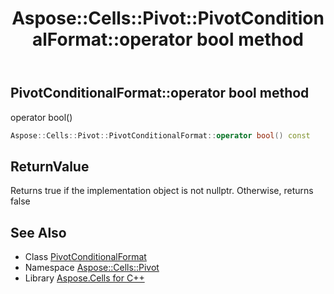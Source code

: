 ﻿---
title: Aspose::Cells::Pivot::PivotConditionalFormat::operator bool method
linktitle: operator bool
second_title: Aspose.Cells for C++ API Reference
description: 'Aspose::Cells::Pivot::PivotConditionalFormat::operator bool method. operator bool() in C++.'
type: docs
weight: 400
url: /cpp/aspose.cells.pivot/pivotconditionalformat/operator_bool/
---
## PivotConditionalFormat::operator bool method


operator bool()

```cpp
Aspose::Cells::Pivot::PivotConditionalFormat::operator bool() const
```


## ReturnValue

Returns true if the implementation object is not nullptr. Otherwise, returns false

## See Also

* Class [PivotConditionalFormat](../)
* Namespace [Aspose::Cells::Pivot](../../)
* Library [Aspose.Cells for C++](../../../)
